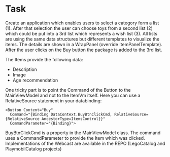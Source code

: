 ﻿# Task

Create an application which enables users to select a category form a list (1). 
After that selection the user can choose toys from a second list (2) which could be put into a 3rd list 
which represents a wish list (3). 
All lists are using the same data structures but different templates to visualize the items.
The details are shown in a WrapPanel (override ItemPanelTemplate). 
After the user clicks on the Buy button the package is added to the 3rd list.

The Items provide the following data:
* Description
* Image
* Age recommendation

One tricky part is to point the Command of the Button to the MainViewModel and not to the ItemVm itself. 
Here you can use a RelativeSource statement in your databinding:

```
<Button Content="Buy"
  Command="{Binding DataContext.BuyBtnClickCmd, RelativeSource={RelativeSource AncestorType=ItemsControl}}"
  CommandParameter="{Binding}">
```

BuyBtnClickCmd is a property in the MainViewModel class. The command uses a CommandParameter to provide the Item which was clicked.
Implementations of the Webcast are available in the REPO (LegoCatalog and PlaymobilCatalog projects)